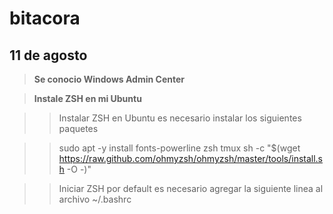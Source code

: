 # bitacora


## 11 de agosto

>**Se conocio Windows Admin Center**

>**Instale ZSH en mi Ubuntu**

>> Instalar ZSH en Ubuntu es necesario instalar los siguientes paquetes

>> sudo apt -y install fonts-powerline zsh tmux
>> sh -c "$(wget https://raw.github.com/ohmyzsh/ohmyzsh/master/tools/install.sh -O -)"

>> Iniciar ZSH por default es necesario agregar la siguiente linea al archivo ~/.bashrc
